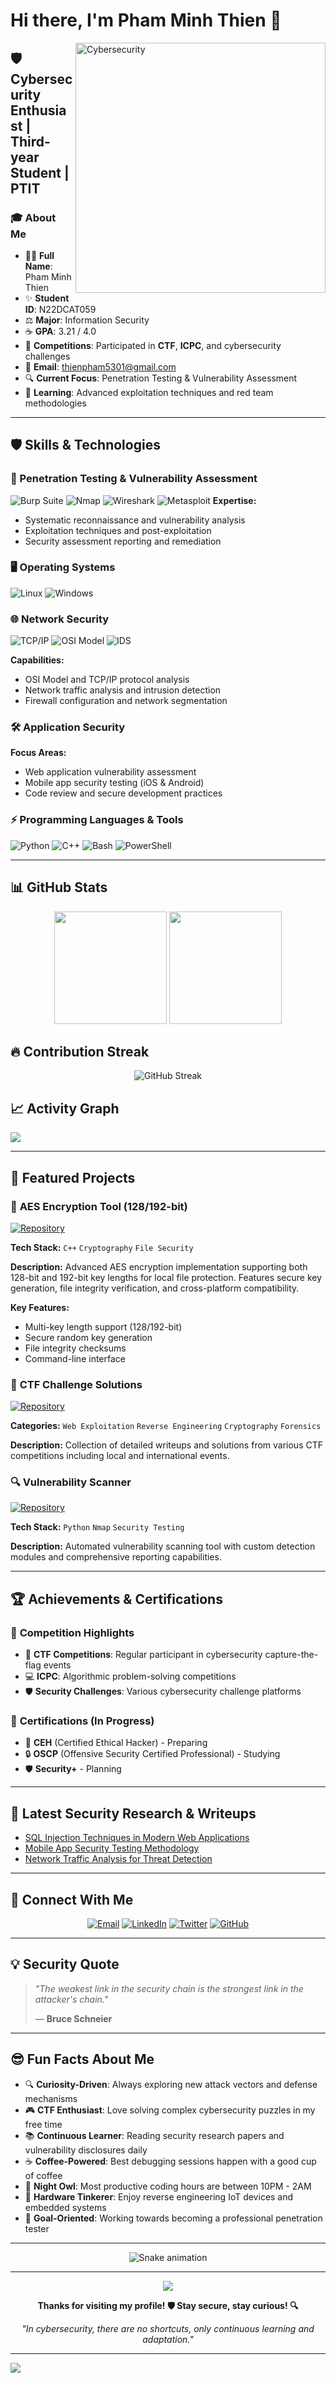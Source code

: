 # Hi there, I'm **Pham Minh Thien** 👋

<img align="right" alt="Cybersecurity" width="400" src="https://media.giphy.com/media/3oKIPnAiaMCws8nOsE/giphy.gif">

## 🛡️ **Cybersecurity Enthusiast | Third-year Student | PTIT**

### 🎓 About Me
- 👨‍🎓 **Full Name**: Pham Minh Thien
- ✨ **Student ID**: N22DCAT059
- ⚖️ **Major**: Information Security
- ☕ **GPA**: 3.21 / 4.0
- 🎯 **Competitions**: Participated in **CTF**, **ICPC**, and cybersecurity challenges
- 📧 **Email**: thienpham5301@gmail.com
- 🔍 **Current Focus**: Penetration Testing & Vulnerability Assessment
- 🌱 **Learning**: Advanced exploitation techniques and red team methodologies

---

## 🛡️ Skills & Technologies

### 🔎 Penetration Testing & Vulnerability Assessment
![Burp Suite](https://img.shields.io/badge/-Burp%20Suite-FF6633?style=for-the-badge&logo=burpsuite&logoColor=white)
![Nmap](https://img.shields.io/badge/-Nmap-4682B4?style=for-the-badge&logo=nmap&logoColor=white)
![Wireshark](https://img.shields.io/badge/-Wireshark-1679A7?style=for-the-badge&logo=wireshark&logoColor=white)
![Metasploit](https://img.shields.io/badge/-Metasploit-2596CD?style=for-the-badge&logo=metasploit&logoColor=white)
**Expertise:**
- Systematic reconnaissance and vulnerability analysis
- Exploitation techniques and post-exploitation
- Security assessment reporting and remediation

### 🖥️ Operating Systems
![Linux](https://img.shields.io/badge/-Linux-FCC624?style=for-the-badge&logo=linux&logoColor=black)
![Windows](https://img.shields.io/badge/-Windows-0078D6?style=for-the-badge&logo=windows&logoColor=white)

### 🌐 Network Security
![TCP/IP](https://img.shields.io/badge/-TCP%2FIP-FF6B6B?style=for-the-badge)
![OSI Model](https://img.shields.io/badge/-OSI%20Model-4ECDC4?style=for-the-badge)
![IDS](https://img.shields.io/badge/-IDS%2FIPS-45B7D1?style=for-the-badge)

**Capabilities:**
- OSI Model and TCP/IP protocol analysis
- Network traffic analysis and intrusion detection
- Firewall configuration and network segmentation

### 🛠️ Application Security
**Focus Areas:**
- Web application vulnerability assessment
- Mobile app security testing (iOS & Android)
- Code review and secure development practices

### ⚡ Programming Languages & Tools
![Python](https://img.shields.io/badge/-Python-3776AB?style=for-the-badge&logo=python&logoColor=white)
![C++](https://img.shields.io/badge/-C++-00599C?style=for-the-badge&logo=c%2B%2B&logoColor=white)
![Bash](https://img.shields.io/badge/-Bash-4EAA25?style=for-the-badge&logo=gnu-bash&logoColor=white)
![PowerShell](https://img.shields.io/badge/-PowerShell-5391FE?style=for-the-badge&logo=powershell&logoColor=white)

---

## 📊 GitHub Stats

<div align="center">
  <img height="180em" src="https://github-readme-stats.vercel.app/api?username=thienpham5301&show_icons=true&theme=dark&include_all_commits=true&count_private=true&hide_border=true&bg_color=0d1117&title_color=58a6ff&text_color=c9d1d9&icon_color=58a6ff"/>
  <img height="180em" src="https://github-readme-stats.vercel.app/api/top-langs/?username=thienpham5301&layout=compact&langs_count=8&theme=dark&hide_border=true&bg_color=0d1117&title_color=58a6ff&text_color=c9d1d9"/>
</div>

## 🔥 Contribution Streak
<div align="center">
  <img src="https://github-readme-streak-stats.herokuapp.com/?user=thienpham5301&theme=dark&hide_border=true&background=0d1117&stroke=58a6ff&ring=58a6ff&fire=ff7b00&currStreakNum=c9d1d9&sideNums=c9d1d9&currStreakLabel=58a6ff&sideLabels=58a6ff&dates=8b949e" alt="GitHub Streak" />
</div>

## 📈 Activity Graph
<img src="https://github-readme-activity-graph.vercel.app/graph?username=thienpham5301&theme=github-dark&hide_border=true&bg_color=0d1117&color=58a6ff&line=58a6ff&point=ff7b00" />

---

## 🚀 Featured Projects

### 🔐 **AES Encryption Tool (128/192-bit)**
[![Repository](https://img.shields.io/badge/-View%20Repository-000?style=for-the-badge&logo=github)](https://github.com/thienpham5301/aes-encryption)

**Tech Stack:** `C++` `Cryptography` `File Security`

**Description:** Advanced AES encryption implementation supporting both 128-bit and 192-bit key lengths for local file protection. Features secure key generation, file integrity verification, and cross-platform compatibility.

**Key Features:**
- Multi-key length support (128/192-bit)
- Secure random key generation
- File integrity checksums
- Command-line interface

### 🎯 **CTF Challenge Solutions**
[![Repository](https://img.shields.io/badge/-View%20Repository-000?style=for-the-badge&logo=github)](https://github.com/thienpham5301/ctf-writeups)

**Categories:** `Web Exploitation` `Reverse Engineering` `Cryptography` `Forensics`

**Description:** Collection of detailed writeups and solutions from various CTF competitions including local and international events.

### 🔍 **Vulnerability Scanner**
[![Repository](https://img.shields.io/badge/-View%20Repository-000?style=for-the-badge&logo=github)](https://github.com/thienpham5301/vuln-scanner)

**Tech Stack:** `Python` `Nmap` `Security Testing`

**Description:** Automated vulnerability scanning tool with custom detection modules and comprehensive reporting capabilities.

---

## 🏆 Achievements & Certifications

### 🥇 **Competition Highlights**
- 🏅 **CTF Competitions**: Regular participant in cybersecurity capture-the-flag events
- 💻 **ICPC**: Algorithmic problem-solving competitions
- 🛡️ **Security Challenges**: Various cybersecurity challenge platforms

### 📜 **Certifications** (In Progress)
- 🎯 **CEH** (Certified Ethical Hacker) - Preparing
- 🔒 **OSCP** (Offensive Security Certified Professional) - Studying
- 🛡️ **Security+** - Planning

---

## 📝 Latest Security Research & Writeups

<!-- BLOG-POST-LIST:START -->
- [SQL Injection Techniques in Modern Web Applications](https://github.com/thienpham5301/security-research/blob/main/sql-injection-modern.md)
- [Mobile App Security Testing Methodology](https://github.com/thienpham5301/security-research/blob/main/mobile-security-testing.md)
- [Network Traffic Analysis for Threat Detection](https://github.com/thienpham5301/security-research/blob/main/network-traffic-analysis.md)
<!-- BLOG-POST-LIST:END -->

---

## 🤝 Connect With Me

<div align="center">

[![Email](https://img.shields.io/badge/-thienpham5301@gmail.com-D14836?style=for-the-badge&logo=gmail&logoColor=white)](mailto:thienpham5301@gmail.com)
[![LinkedIn](https://img.shields.io/badge/-LinkedIn-0077B5?style=for-the-badge&logo=linkedin&logoColor=white)](https://linkedin.com/in/thienpham5301)
[![Twitter](https://img.shields.io/badge/-Twitter-1DA1F2?style=for-the-badge&logo=twitter&logoColor=white)](https://twitter.com/thienpham5301)
[![GitHub](https://img.shields.io/badge/-Follow%20on%20GitHub-000000?style=for-the-badge&logo=github&logoColor=white)](https://github.com/thienpham5301)

</div>

---

## 💡 Security Quote

> *"The weakest link in the security chain is the strongest link in the attacker's chain."* 
> 
> — **Bruce Schneier**

---

## 😎 Fun Facts About Me

- 🔍 **Curiosity-Driven**: Always exploring new attack vectors and defense mechanisms
- 🎮 **CTF Enthusiast**: Love solving complex cybersecurity puzzles in my free time  
- 📚 **Continuous Learner**: Reading security research papers and vulnerability disclosures daily
- ☕ **Coffee-Powered**: Best debugging sessions happen with a good cup of coffee
- 🌙 **Night Owl**: Most productive coding hours are between 10PM - 2AM
- 🔧 **Hardware Tinkerer**: Enjoy reverse engineering IoT devices and embedded systems
- 🎯 **Goal-Oriented**: Working towards becoming a professional penetration tester

---

<div align="center">
  
![Snake animation](https://github.com/thienpham5301/thienpham5301/blob/output/github-contribution-grid-snake.svg)

</div>

---

<div align="center">
  <img src="https://komarev.com/ghpvc/?username=thienpham5301&color=red&style=for-the-badge&label=Profile+Views" />
</div>

<div align="center">
  
**Thanks for visiting my profile! 🛡️ Stay secure, stay curious! 🔍**

*"In cybersecurity, there are no shortcuts, only continuous learning and adaptation."*

</div>

---

<img src="https://capsule-render.vercel.app/api?type=waving&color=gradient&height=120&section=footer"/>
